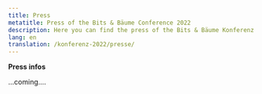 ```yaml
---
title: Press
metatitle: Press of the Bits & Bäume Conference 2022
description: Here you can find the press of the Bits & Bäume Konferenz 2022
lang: en
translation: /konferenz-2022/presse/
---
```


**Press infos**

...coming....

